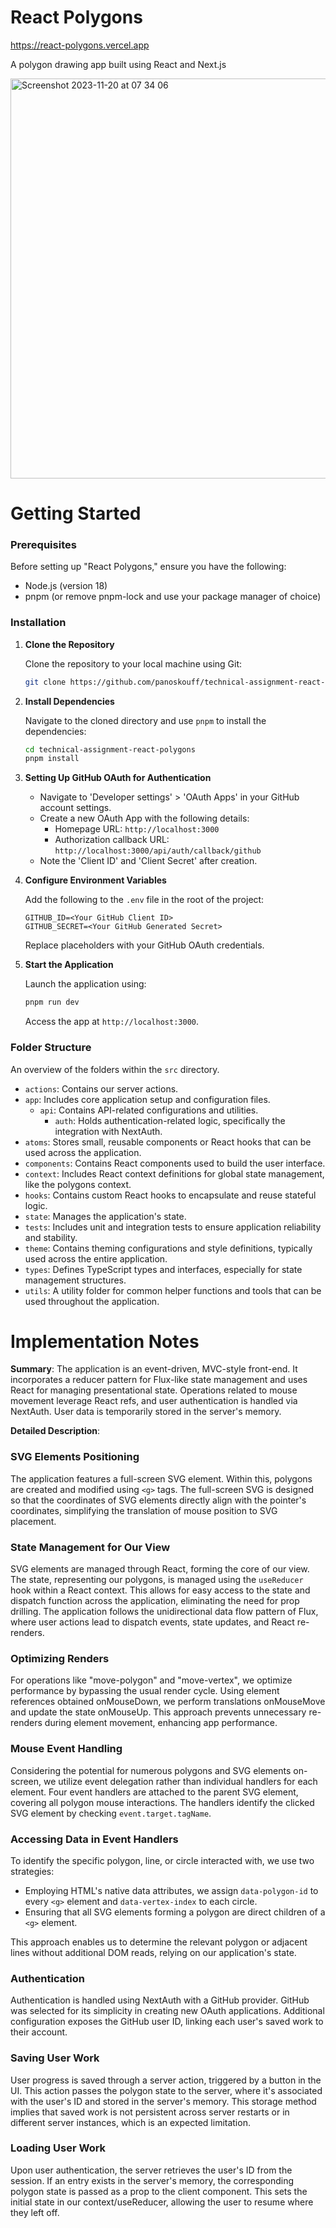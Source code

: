 
# React Polygons

https://react-polygons.vercel.app

A polygon drawing app built using React and Next.js

<img width="640" alt="Screenshot 2023-11-20 at 07 34 06" src="https://github.com/panoskouff/technical-assignment-react-polygons/assets/107889674/d544b92c-d7c1-4116-8d06-c0b88f1957b3">

# Getting Started

### Prerequisites

Before setting up "React Polygons," ensure you have the following:
- Node.js (version 18)
- pnpm (or remove pnpm-lock and use your package manager of choice)

### Installation

1. **Clone the Repository**

   Clone the repository to your local machine using Git:

   ```sh
   git clone https://github.com/panoskouff/technical-assignment-react-polygons.git
   ```

2. **Install Dependencies**

   Navigate to the cloned directory and use `pnpm` to install the dependencies:

   ```sh
   cd technical-assignment-react-polygons
   pnpm install
   ```

3. **Setting Up GitHub OAuth for Authentication**

   - Navigate to 'Developer settings' > 'OAuth Apps' in your GitHub account settings.
   - Create a new OAuth App with the following details:
     - Homepage URL: `http://localhost:3000`
     - Authorization callback URL: `http://localhost:3000/api/auth/callback/github`
   - Note the 'Client ID' and 'Client Secret' after creation.

4. **Configure Environment Variables**

   Add the following to the `.env` file in the root of the project:

   ```env
   GITHUB_ID=<Your GitHub Client ID>
   GITHUB_SECRET=<Your GitHub Generated Secret>
   ```

   Replace placeholders with your GitHub OAuth credentials.

5. **Start the Application**

   Launch the application using:

   ```sh
   pnpm run dev
   ```

   Access the app at `http://localhost:3000`.

### Folder Structure

An overview of the folders within the `src` directory.

- `actions`: Contains our server actions.
- `app`: Includes core application setup and configuration files.
  - `api`: Contains API-related configurations and utilities.
    - `auth`: Holds authentication-related logic, specifically the integration with NextAuth.
- `atoms`: Stores small, reusable components or React hooks that can be used across the application.
- `components`: Contains React components used to build the user interface.
- `context`: Includes React context definitions for global state management, like the polygons context.
- `hooks`: Contains custom React hooks to encapsulate and reuse stateful logic.
- `state`: Manages the application's state.
- `tests`: Includes unit and integration tests to ensure application reliability and stability.
- `theme`: Contains theming configurations and style definitions, typically used across the entire application.
- `types`: Defines TypeScript types and interfaces, especially for state management structures.
- `utils`: A utility folder for common helper functions and tools that can be used throughout the application.

# Implementation Notes

**Summary**: 
The application is an event-driven, MVC-style front-end. It incorporates a reducer pattern for Flux-like state management and uses React for managing presentational state. Operations related to mouse movement leverage React refs, and user authentication is handled via NextAuth. User data is temporarily stored in the server's memory.

**Detailed Description**:

### SVG Elements Positioning

The application features a full-screen SVG element. Within this, polygons are created and modified using `<g>` tags. The full-screen SVG is designed so that the coordinates of SVG elements directly align with the pointer's coordinates, simplifying the translation of mouse position to SVG placement.

### State Management for Our View

SVG elements are managed through React, forming the core of our view. The state, representing our polygons, is managed using the `useReducer` hook within a React context. This allows for easy access to the state and dispatch function across the application, eliminating the need for prop drilling. The application follows the unidirectional data flow pattern of Flux, where user actions lead to dispatch events, state updates, and React re-renders.

### Optimizing Renders

For operations like "move-polygon" and "move-vertex", we optimize performance by bypassing the usual render cycle. Using element references obtained onMouseDown, we perform translations onMouseMove and update the state onMouseUp. This approach prevents unnecessary re-renders during element movement, enhancing app performance.

### Mouse Event Handling

Considering the potential for numerous polygons and SVG elements on-screen, we utilize event delegation rather than individual handlers for each element. Four event handlers are attached to the parent SVG element, covering all polygon mouse interactions. The handlers identify the clicked SVG element by checking `event.target.tagName`.

### Accessing Data in Event Handlers

To identify the specific polygon, line, or circle interacted with, we use two strategies:
- Employing HTML's native data attributes, we assign `data-polygon-id` to every `<g>` element and `data-vertex-index` to each circle.
- Ensuring that all SVG elements forming a polygon are direct children of a `<g>` element.

This approach enables us to determine the relevant polygon or adjacent lines without additional DOM reads, relying on our application's state.

### Authentication

Authentication is handled using NextAuth with a GitHub provider. GitHub was selected for its simplicity in creating new OAuth applications. Additional configuration exposes the GitHub user ID, linking each user's saved work to their account.

### Saving User Work

User progress is saved through a server action, triggered by a button in the UI. This action passes the polygon state to the server, where it's associated with the user's ID and stored in the server's memory. This storage method implies that saved work is not persistent across server restarts or in different server instances, which is an expected limitation.

### Loading User Work

Upon user authentication, the server retrieves the user's ID from the session. If an entry exists in the server's memory, the corresponding polygon state is passed as a prop to the client component. This sets the initial state in our context/useReducer, allowing the user to resume where they left off.
